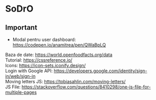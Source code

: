 # SoDrO

Important
-
- Modal pentru user dashboard: https://codepen.io/anamitrea/pen/QWaBpLQ



Baza de date: https://world.openfoodfacts.org/data <br>
Tutorial: https://cssreference.io/  <br>
Icons: https://icon-sets.iconify.design/ <br>
Login with Google API: https://developers.google.com/identity/sign-in/web/sign-in <br>
Moving letters JS: https://tobiasahlin.com/moving-letters/ <br>
JS File: https://stackoverflow.com/questions/8410298/one-js-file-for-multiple-pages <br>
